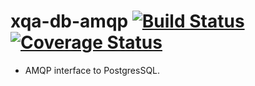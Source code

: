 # xqa-db-amqp [![Build Status](https://travis-ci.org/jameshnsears/xqa-db-amqp.svg?branch=master)](https://travis-ci.org/jameshnsears/xqa-db-amqp) [![Coverage Status](https://coveralls.io/repos/github/jameshnsears/xqa-db-amqp/badge.svg?branch=master)](https://coveralls.io/github/jameshnsears/xqa-db-amqp?branch=master)
* AMQP interface to PostgresSQL.
